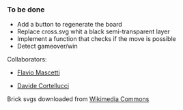 ### To be done
<ul>
<li>Add a button to regenerate the board</li>
<li>Replace cross.svg whit a black semi-transparent layer</li>
<li>Implement a function that checks if the move is possible</li>
<li>Detect gameover/win</li>
</ul>

Collaborators:
- <a 
href="https://github.com/MascioSpam">Flavio Mascetti</a>

- <a href="https://github.com/DodoIta">Davide 
Cortellucci</a>

Brick svgs downloaded from <a href="https://commons.wikimedia.org/wiki/User:Shizhao/Mahjong">Wikimedia Commons</a>

